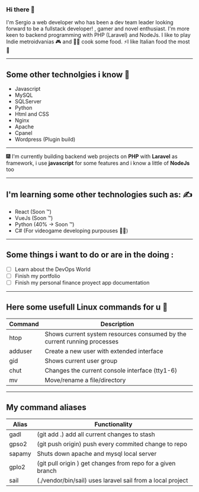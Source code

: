 ### Hi there 👋

I'm Sergio a web developer who has been a dev team leader looking forward to be a fullstack developer! , gamer and novel enthusiast. I'm more keen to backend programming with PHP (Laravel) and NodeJs.
I like to play Indie metroidvanias 🎮 and 👨‍🍳 cook some food. 
⚡I like Italian food the most 🍕

---
## Some other technolgies i know 📔
- Javascript
- MySQL
- SQLServer
- Python
- Html and CSS
- Nginx
- Apache
- Cpanel
- Wordpress (Plugin build)
---
🎆 I'm currently building backend web projects on **PHP** with **Laravel** as framework, i use **javascript** for some features and i know a little of **NodeJs** too

---
## I'm learning some other technologies such as: ✍️ 
- React (Soon ™️)
- VueJs (Soon ™️)
- Python (40% -> Soon :tm:)
- C# (For videogame developing purpouses 🤷‍♂️)
---
## Some things i want to do or are in the doing :
- [ ] Learn about the DevOps World
- [ ] Finish my portfolio
- [ ] Finish my personal finance proyect app documentation
---
## Here some usefull Linux commands for u 🧀
|Command|Description|
|-------|-----------|
|htop|Shows current system resources consumed by the current running processes|
|adduser|Create a new user with extended interface|
|gid|Shows current user group|
|chut|Changes the current console interface (tty1-6)|
|mv|Move/rename a file/directory| 

---
## My command aliases
|Alias |Functionality                                                          |
|------|-----------------------------------------------------------------------|
|gadl|(git add .) add all current changes to stash|
|gpso2|(git push origin) push every commited change to repo|
|sapamy|Shuts down apache and mysql local server|
|gplo2|(git pull origin <branch>) get changes from repo for a given branch|
|sail|(./vendor/bin/sail) uses laravel sail from a local project|
<!--
**Sawsdev/Sawsdev** is a ✨ _special_ ✨ repository because its `README.md` (this file) appears on your GitHub profile.

Here are some ideas to get you started:

- 🔭 I’m currently working on ...
- 🌱 I’m currently learning ...
- 👯 I’m looking to collaborate on ...
- 🤔 I’m looking for help with ...
- 💬 Ask me about ...
- 📫 How to reach me: ...
- 😄 Pronouns: ...
- ⚡ Fun fact: ...
-->

